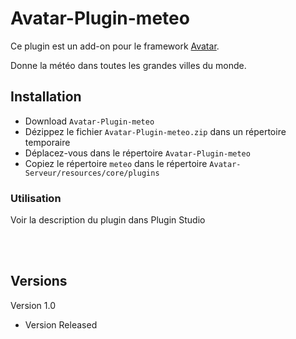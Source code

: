 # Avatar-Plugin-meteo

Ce plugin est un add-on pour le framework [Avatar](https://github.com/Spikharpax/Avatar-Serveur).

Donne la météo dans toutes les grandes villes du monde.

## Installation

- Download `Avatar-Plugin-meteo`
- Dézippez le fichier `Avatar-Plugin-meteo.zip` dans un répertoire temporaire
- Déplacez-vous dans le répertoire `Avatar-Plugin-meteo`
- Copiez le répertoire `meteo` dans le répertoire `Avatar-Serveur/resources/core/plugins`


### Utilisation

Voir la description du plugin dans Plugin Studio

<BR><BR>
 
## Versions
Version 1.0 
- Version Released